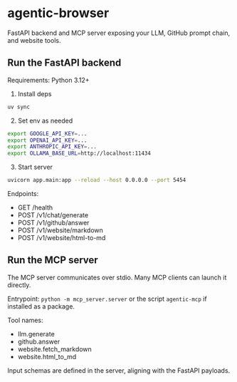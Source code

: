 # agentic-browser

FastAPI backend and MCP server exposing your LLM, GitHub prompt chain, and website tools.

## Run the FastAPI backend

Requirements: Python 3.12+

1. Install deps

```bash
uv sync
```

2. Set env as needed

```bash
export GOOGLE_API_KEY=...
export OPENAI_API_KEY=...
export ANTHROPIC_API_KEY=...
export OLLAMA_BASE_URL=http://localhost:11434
```

3. Start server

```bash
uvicorn app.main:app --reload --host 0.0.0.0 --port 5454
```

Endpoints:

- GET /health
- POST /v1/chat/generate
- POST /v1/github/answer
- POST /v1/website/markdown
- POST /v1/website/html-to-md

## Run the MCP server

The MCP server communicates over stdio. Many MCP clients can launch it directly.

Entrypoint: `python -m mcp_server.server` or the script `agentic-mcp` if installed as a package.

Tool names:

- llm.generate
- github.answer
- website.fetch_markdown
- website.html_to_md

Input schemas are defined in the server, aligning with the FastAPI payloads.
